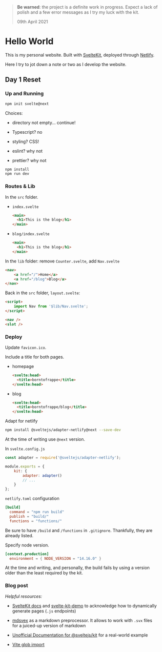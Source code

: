 > **Be warned**: the project is a definite work in progress. Expect a lack of polish and a few error messages as I try my luck with the kit.
>
> 09th April 2021

# Hello World

This is my personal website. Built with [SvelteKit](https://github.com/sveltejs/kit), deployed through [Netlify](https://www.netlify.com/).

Here I try to jot down a note or two as I develop the website.

## Day 1 Reset <!-- One more time -->

### Up and Running

```bash
npm init svelte@next
```

Choices:

- directory not empty... continue!

- Typescript? no

- styling? CSS!

- eslint? why not

- prettier? why not

```bash
npm install
npm run dev
```

### Routes & Lib

In the `src` folder.

- `index.svelte`

  ```html
  <main>
  	<h1>This is the blog</h1>
  </main>
  ```

- `blog/index.svelte`

  ```html
  <main>
  	<h1>This is the blog</h1>
  </main>
  ```

In the `lib` folder: remove `Counter.svelte`, add `Nav.svelte`

```html
<nav>
	<a href="/">Home</a>
	<a href="/blog">Blog</a>
</nav>
```

Back in the `src` folder, `layout.svelte`:

```html
<script>
	import Nav from '$lib/Nav.svelte';
</script>

<nav />
<slot />
```

### Deploy

Update `favicon.ico`.

Include a title for both pages.

- homepage

  ```html
  <svelte:head>
  	<title>borntofrappe</title>
  </svelte:head>
  ```

- blog

  ```html
  <svelte:head>
  	<title>borntofrappe/blog</title>
  </svelte:head>
  ```

Adapt for netlify

```bash
npm install @sveltejs/adapter-netlify@next --save-dev
```

At the time of writing use `@next` version.

In `svelte.config.js`

```js
const adapter = require('@sveltejs/adapter-netlify');

module.exports = {
	kit: {
		adapter: adapter()
		// ...
	}
};
```

`netlify.toml` configuration

```toml
[build]
  command = "npm run build"
  publish = "build/"
  functions = "functions/"
```

Be sure to have `/build` and `/functions` in `.gitignore`. Thankfully, they are already listed.

Specify node version.

```toml
[context.production]
  environment = { NODE_VERSION = "14.16.0" }
```

At the time and writing, and personally, the build fails by using a version older than the least required by the kit.

### Blog post

_Helpful resources:_

- [SvelteKit docs](https://kit.svelte.dev/docs) and [svelte-kit-demo](https://github.com/sveltejs/kit/tree/master/examples/svelte-kit-demo) to acknowledge how to dynamically generate pages (`.js` endpoints)

- [mdsvex](https://github.com/pngwn/MDsveX) as a markdown preprocessor. It allows to work with `.svx` files for a juiced-up version of markdown

- [Unofficial Documentation for @sveltejs/kit](https://github.com/GrygrFlzr/kit-docs) for a real-world example

- [Vite glob import](https://vitejs.dev/guide/features.html#glob-import)

